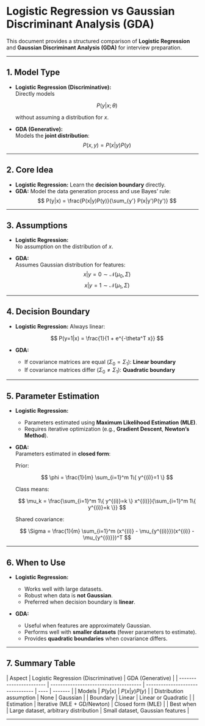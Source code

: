 # Logistic Regression vs Gaussian Discriminant Analysis (GDA)

This document provides a structured comparison of **Logistic Regression** and **Gaussian Discriminant Analysis (GDA)** for interview preparation.

---

## 1. Model Type

- **Logistic Regression (Discriminative):**  
  Directly models

  $$
  P(y|x; \theta)
  $$

  without assuming a distribution for $x$.

- **GDA (Generative):**  
  Models the **joint distribution**:
  $$
  P(x, y) = P(x|y)P(y)
  $$

---

## 2. Core Idea

- **Logistic Regression:** Learn the **decision boundary** directly.
- **GDA:** Model the data generation process and use Bayes’ rule:
  $$
  P(y|x) = \frac{P(x|y)P(y)}{\sum_{y'} P(x|y')P(y')}
  $$

---

## 3. Assumptions

- **Logistic Regression:**  
  No assumption on the distribution of $x$.

- **GDA:**  
  Assumes Gaussian distribution for features:
  $$
  x|y=0 \sim \mathcal{N}(\mu_0, \Sigma)
  $$
  $$
  x|y=1 \sim \mathcal{N}(\mu_1, \Sigma)
  $$

---

## 4. Decision Boundary

- **Logistic Regression:** Always linear:

  $$
  P(y=1|x) = \frac{1}{1 + e^{-\theta^T x}}
  $$

- **GDA:**
  - If covariance matrices are equal ($\Sigma_0 = \Sigma_1$): **Linear boundary**
  - If covariance matrices differ ($\Sigma_0 \neq \Sigma_1$): **Quadratic boundary**

---

## 5. Parameter Estimation

- **Logistic Regression:**

  - Parameters estimated using **Maximum Likelihood Estimation (MLE)**.
  - Requires iterative optimization (e.g., **Gradient Descent**, **Newton’s Method**).

- **GDA:**  
  Parameters estimated in **closed form**:

  Prior:

  $$
  \phi = \frac{1}{m} \sum_{i=1}^m 1\{ y^{(i)}=1 \}
  $$

  Class means:

  $$
  \mu_k = \frac{\sum_{i=1}^m 1\{ y^{(i)}=k \} x^{(i)}}{\sum_{i=1}^m 1\{ y^{(i)}=k \}}
  $$

  Shared covariance:

  $$
  \Sigma = \frac{1}{m} \sum_{i=1}^m (x^{(i)} - \mu_{y^{(i)}})(x^{(i)} - \mu_{y^{(i)}})^T
  $$

---

## 6. When to Use

- **Logistic Regression:**

  - Works well with large datasets.
  - Robust when data is **not Gaussian**.
  - Preferred when decision boundary is **linear**.

- **GDA:**
  - Useful when features are approximately Gaussian.
  - Performs well with **smaller datasets** (fewer parameters to estimate).
  - Provides **quadratic boundaries** when covariance differs.

---

## 7. Summary Table

| Aspect                  | Logistic Regression (Discriminative)  | GDA (Generative)                 |
| ----------------------- | ------------------------------------- | -------------------------------- | ---- | ------- |
| Models                  | $P(y                                  | x)$                              | $P(x | y)P(y)$ |
| Distribution assumption | None                                  | Gaussian                         |
| Boundary                | Linear                                | Linear or Quadratic              |
| Estimation              | Iterative (MLE + GD/Newton)           | Closed form (MLE)                |
| Best when               | Large dataset, arbitrary distribution | Small dataset, Gaussian features |

---
